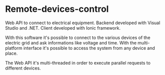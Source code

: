 # Remote-devices-control
Web API to connect to electrical equipment. Backend developed with Visual Studio and .NET.
Client developed with Ionic framework.

With this software it's possible to connect to the various devices of the electric grid and ask informations like voltage and time.
With the multi-platform interface it's possible to access the system from any device and place.

The Web API it's multi-threaded in order to execute parallel requests to different devices.
